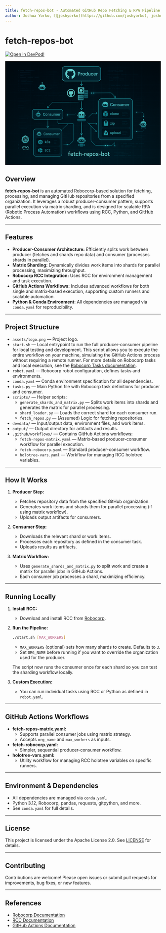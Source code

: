 ```yaml
---
title: fetch-repos-bot - Automated GitHub Repo Fetching & RPA Pipeline
author: Joshua Yorko, [@joshyorko](https://github.com/joshyorko), joshua.yorko@gmail.com
---
```


# fetch-repos-bot

[![Open in DevPod!](https://devpod.sh/assets/open-in-devpod.svg)](https://devpod.sh/open#https://github.com/joshyorko/fetch-repos-bot)

<p align="center">
  <img src="assets/logo.png" alt="Project Logo" width="600"/>
</p>


## Overview
**fetch-repos-bot** is an automated Robocorp-based solution for fetching, processing, and managing GitHub repositories from a specified organization. It leverages a robust producer-consumer pattern, supports parallel execution via matrix sharding, and is designed for scalable RPA (Robotic Process Automation) workflows using RCC, Python, and GitHub Actions.

---

## Features
- **Producer-Consumer Architecture:** Efficiently splits work between producer (fetches and shards repo data) and consumer (processes shards in parallel).
- **Matrix Sharding:** Dynamically divides work items into shards for parallel processing, maximizing throughput.
- **Robocorp RCC Integration:** Uses RCC for environment management and task execution.
- **GitHub Actions Workflows:** Includes advanced workflows for both single and matrix-based execution, supporting custom runners and scalable automation.
- **Python & Conda Environment:** All dependencies are managed via `conda.yaml` for reproducibility.

---

## Project Structure

- `assets/logo.png` — Project logo.
- `start.sh` — Local entrypoint to run the full producer-consumer pipeline for local testing and development. This script allows you to execute the entire workflow on your machine, simulating the GitHub Actions process without requiring a remote runner. For more details on Robocorp tasks and local execution, see the [Robocorp Tasks documentation](https://robocorp.com/docs/development-guide/tasks/).
- `robot.yaml` — Robocorp robot configuration, defines tasks and environments.
- `conda.yaml` — Conda environment specification for all dependencies.
- `tasks.py` — Main Python file with Robocorp task definitions for producer and consumer.
- `scripts/` — Helper scripts:
  - `generate_shards_and_matrix.py` — Splits work items into shards and generates the matrix for parallel processing.
  - `shard_loader.py` — Loads the correct shard for each consumer run.
  - `fetch_repos.py` — (Assumed) Logic for fetching repositories.
- `devdata/` — Input/output data, environment files, and work items.
- `output/` — Output directory for artifacts and results.
- `.github/workflows/` — Contains GitHub Actions workflows:
  - `fetch-repos-matrix.yaml` — Matrix-based producer-consumer workflow for parallel execution.
  - `fetch-robocorp.yaml` — Standard producer-consumer workflow.
  - `holotree-vars.yaml` — Workflow for managing RCC holotree variables.

---

## How It Works

1. **Producer Step:**
   - Fetches repository data from the specified GitHub organization.
   - Generates work items and shards them for parallel processing (if using matrix workflow).
   - Uploads output artifacts for consumers.

2. **Consumer Step:**
   - Downloads the relevant shard or work items.
   - Processes each repository as defined in the consumer task.
   - Uploads results as artifacts.

3. **Matrix Workflow:**
   - Uses `generate_shards_and_matrix.py` to split work and create a matrix for parallel jobs in GitHub Actions.
   - Each consumer job processes a shard, maximizing efficiency.

---

## Running Locally

1. **Install RCC:**
   - Download and install RCC from [Robocorp](https://robocorp.com/docs/rcc/installation/).

2. **Run the Pipeline:**
   ```bash
   ./start.sh [MAX_WORKERS]
   ```
   - `MAX_WORKERS` (optional) sets how many shards to create. Defaults to `3`.
   - Set `ORG_NAME` before running if you want to override the organization used
     for the producer.

   The script now runs the consumer once for each shard so you can test the
   sharding workflow locally.

3. **Custom Execution:**
   - You can run individual tasks using RCC or Python as defined in `robot.yaml`.

---

## GitHub Actions Workflows

- **fetch-repos-matrix.yaml:**
  - Supports parallel consumer jobs using matrix strategy.
  - Accepts `org_name` and `max_workers` as inputs.
- **fetch-robocorp.yaml:**
  - Simpler, sequential producer-consumer workflow.
- **holotree-vars.yaml:**
  - Utility workflow for managing RCC holotree variables on specific runners.

---

## Environment & Dependencies

- All dependencies are managed via `conda.yaml`.
- Python 3.12, Robocorp, pandas, requests, gitpython, and more.
- See `conda.yaml` for full details.

---

## License

This project is licensed under the Apache License 2.0. See [LICENSE](LICENSE) for details.

---

## Contributing

Contributions are welcome! Please open issues or submit pull requests for improvements, bug fixes, or new features.

---

## References
- [Robocorp Documentation](https://robocorp.com/docs/)
- [RCC Documentation](https://github.com/robocorp/rcc)
- [GitHub Actions Documentation](https://docs.github.com/en/actions)
